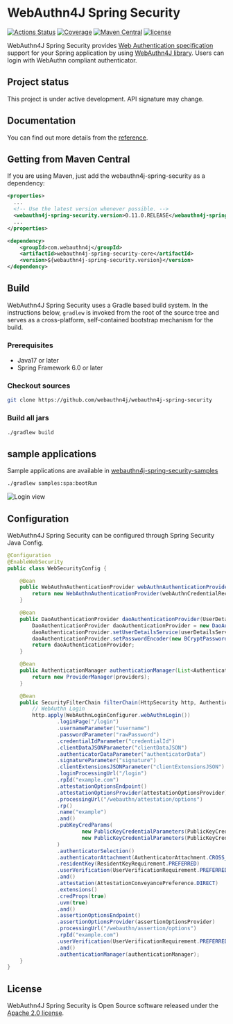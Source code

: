 # WebAuthn4J Spring Security

[![Actions Status](https://github.com/webauthn4j/webauthn4j-spring-security/workflows/CI/badge.svg)](https://github.com/webauthn4j/webauthn4j-spring-security/actions)
[![Coverage](https://sonarcloud.io/api/project_badges/measure?project=webauthn4j-spring-security&metric=coverage)](https://sonarcloud.io/dashboard?id=webauthn4j-spring-security)
[![Maven Central](https://img.shields.io/maven-central/v/com.webauthn4j/webauthn4j-spring-security-core.svg)](https://search.maven.org/search?q=webauthn4j-spring-security)
[![license](https://img.shields.io/github/license/webauthn4j/webauthn4j-spring-security.svg)](https://github.com/webauthn4j/webauthn4j-spring-security/blob/master/LICENSE.txt)

WebAuthn4J Spring Security provides [Web Authentication specification](https://www.w3.org/TR/2019/REC-webauthn-1-20190304/) support for your Spring application by using [WebAuthn4J library](https://github.com/webauthn4j/webauthn4j).
Users can login with WebAuthn compliant authenticator.

## Project status

This project is under active development. API signature may change.

## Documentation

You can find out more details from the [reference](https://webauthn4j.github.io/webauthn4j-spring-security/en/).

## Getting from Maven Central

If you are using Maven, just add the webauthn4j-spring-security as a dependency:

```xml
<properties>
  ...
  <!-- Use the latest version whenever possible. -->
  <webauthn4j-spring-security.version>0.11.0.RELEASE</webauthn4j-spring-security.version>
  ...
</properties>

<dependency>
	<groupId>com.webauthn4j</groupId>
	<artifactId>webauthn4j-spring-security-core</artifactId>
	<version>${webauthn4j-spring-security.version}</version>
</dependency>
```

## Build

WebAuthn4J Spring Security uses a Gradle based build system.
In the instructions below, `gradlew` is invoked from the root of the source tree and serves as a cross-platform,
self-contained bootstrap mechanism for the build.

### Prerequisites

- Java17 or later
- Spring Framework 6.0 or later

### Checkout sources

```bash
git clone https://github.com/webauthn4j/webauthn4j-spring-security
```

### Build all jars

```bash
./gradlew build
```

## sample applications

Sample applications are available in [webauthn4j-spring-security-samples](https://github.com/webauthn4j/webauthn4j-spring-security-samples)

```bash
./gradlew samples:spa:bootRun
```

![Login view](./docs/src/reference/asciidoc/en/images/login.png "Login view")

## Configuration

WebAuthn4J Spring Security can be configured through Spring Security Java Config.

```java
@Configuration
@EnableWebSecurity
public class WebSecurityConfig {

    @Bean
    public WebAuthnAuthenticationProvider webAuthnAuthenticationProvider(WebAuthnCredentialRecordService webAuthnCredentialRecordService, WebAuthnManager webAuthnManager){
        return new WebAuthnAuthenticationProvider(webAuthnCredentialRecordService, webAuthnManager);
    }

    @Bean
    public DaoAuthenticationProvider daoAuthenticationProvider(UserDetailsService userDetailsService){
        DaoAuthenticationProvider daoAuthenticationProvider = new DaoAuthenticationProvider();
        daoAuthenticationProvider.setUserDetailsService(userDetailsService);
        daoAuthenticationProvider.setPasswordEncoder(new BCryptPasswordEncoder());
        return daoAuthenticationProvider;
    }

    @Bean
    public AuthenticationManager authenticationManager(List<AuthenticationProvider> providers){
        return new ProviderManager(providers);
    }

    @Bean
    public SecurityFilterChain filterChain(HttpSecurity http, AuthenticationManager authenticationManager) throws Exception {
        // WebAuthn Login
        http.apply(WebAuthnLoginConfigurer.webAuthnLogin())
                .loginPage("/login")
                .usernameParameter("username")
                .passwordParameter("rawPassword")
                .credentialIdParameter("credentialId")
                .clientDataJSONParameter("clientDataJSON")
                .authenticatorDataParameter("authenticatorData")
                .signatureParameter("signature")
                .clientExtensionsJSONParameter("clientExtensionsJSON")
                .loginProcessingUrl("/login")
                .rpId("example.com")
                .attestationOptionsEndpoint()
                .attestationOptionsProvider(attestationOptionsProvider)
                .processingUrl("/webauthn/attestation/options")
                .rp()
                .name("example")
                .and()
                .pubKeyCredParams(
                        new PublicKeyCredentialParameters(PublicKeyCredentialType.PUBLIC_KEY, COSEAlgorithmIdentifier.ES256),
                        new PublicKeyCredentialParameters(PublicKeyCredentialType.PUBLIC_KEY, COSEAlgorithmIdentifier.RS1)
                )
                .authenticatorSelection()
                .authenticatorAttachment(AuthenticatorAttachment.CROSS_PLATFORM)
                .residentKey(ResidentKeyRequirement.PREFERRED)
                .userVerification(UserVerificationRequirement.PREFERRED)
                .and()
                .attestation(AttestationConveyancePreference.DIRECT)
                .extensions()
                .credProps(true)
                .uvm(true)
                .and()
                .assertionOptionsEndpoint()
                .assertionOptionsProvider(assertionOptionsProvider)
                .processingUrl("/webauthn/assertion/options")
                .rpId("example.com")
                .userVerification(UserVerificationRequirement.PREFERRED)
                .and()
                .authenticationManager(authenticationManager);
    }
}
```


## License

WebAuthn4J Spring Security is Open Source software released under the
[Apache 2.0 license](http://www.apache.org/licenses/LICENSE-2.0.html).
